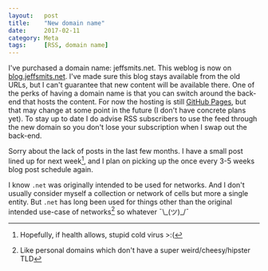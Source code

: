 ```yaml
---
layout:   post
title:    "New domain name"
date:     2017-02-11
category: Meta
tags:     [RSS, domain name]
---
```


I've purchased a domain name: jeffsmits.net. This weblog is now on [blog.jeffsmits.net](). I've 
made sure this blog stays available from the old URLs, but I can't guarantee that new content will 
be available there. One of the perks of having a domain name is that you can switch around the 
back-end that hosts the content. For now the hosting is still [GitHub 
Pages](https://github.com/Apanatshka/Apanatshka.github.io), but that may change at some point in 
the future (I don't have concrete plans yet). To stay up to date I do advise RSS subscribers to use 
the feed through the new domain so you don't lose your subscription when I swap out the back-end. 

Sorry about the lack of posts in the last few months. I have a small post lined up for next
week[^health], and I plan on picking up the once every 3-5 weeks blog post schedule again. 

I know `.net` was originally intended to be used for networks. And I don't usually consider myself 
a collection or network of cells but more a single entity. But `.net` has long been used for things 
other than the original intended use-case of networks[^net-domain] so whatever ¯\\\_(ツ)\_/¯

[^health]: Hopefully, if health allows, stupid cold virus >:(
[^net-domain]: Like personal domains which don't have a super weird/cheesy/hipster TLD
